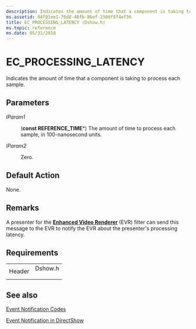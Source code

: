 ```yaml
---
description: Indicates the amount of time that a component is taking to process each sample.
ms.assetid: 84f81ee1-76d8-46fb-86ef-2500f8f4ef36
title: EC_PROCESSING_LATENCY (Dshow.h)
ms.topic: reference
ms.date: 05/31/2018
---
```


# EC\_PROCESSING\_LATENCY

Indicates the amount of time that a component is taking to process each sample.

## Parameters

<dl> <dt>

<span id="lParam1"></span><span id="lparam1"></span><span id="LPARAM1"></span>*lParam1*
</dt> <dd>

(**const REFERENCE\_TIME**\*) The amount of time to process each sample, in 100-nanosecond units.

</dd> <dt>

<span id="lParam2"></span><span id="lparam2"></span><span id="LPARAM2"></span>*lParam2*
</dt> <dd>

Zero.

</dd> </dl>

## Default Action

None.

## Remarks

A presenter for the [**Enhanced Video Renderer**](enhanced-video-renderer-filter.md) (EVR) filter can send this message to the EVR to notify the EVR about the presenter's processing latency.

## Requirements



|                   |                                                                                    |
|-------------------|------------------------------------------------------------------------------------|
| Header<br/> | <dl> <dt>Dshow.h</dt> </dl> |



## See also

<dl> <dt>

[Event Notification Codes](event-notification-codes.md)
</dt> <dt>

[Event Notification in DirectShow](event-notification-in-directshow.md)
</dt> </dl>

 

 




